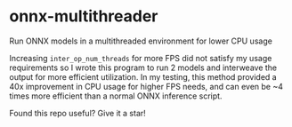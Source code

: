 # onnx-multithreader
Run ONNX models in a multithreaded environment for lower CPU usage

Increasing `inter_op_num_threads` for more FPS did not satisfy my usage requirements so I wrote this program to run 2 models and interweave the output for more efficient utilization.
In my testing, this method provided a 40x improvement in CPU usage for higher FPS needs, and can even be ~4 times more efficient than a normal ONNX inference script.


Found this repo useful? Give it a star!
